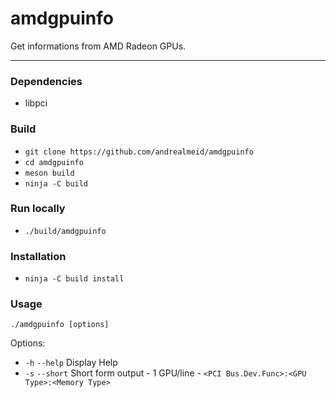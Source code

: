 # amdgpuinfo

Get informations from AMD Radeon GPUs.

---

### Dependencies

* libpci

### Build

* `git clone https://github.com/andrealmeid/amdgpuinfo`
* `cd amdgpuinfo`
* `meson build`
* `ninja -C build`

### Run locally

* `./build/amdgpuinfo`

### Installation

* `ninja -C build install`

### Usage

`./amdgpuinfo [options]`

Options:
* `-h` `--help` Display Help
* `-s` `--short` Short form output - 1 GPU/line - `<PCI Bus.Dev.Func>:<GPU Type>:<Memory Type>`
